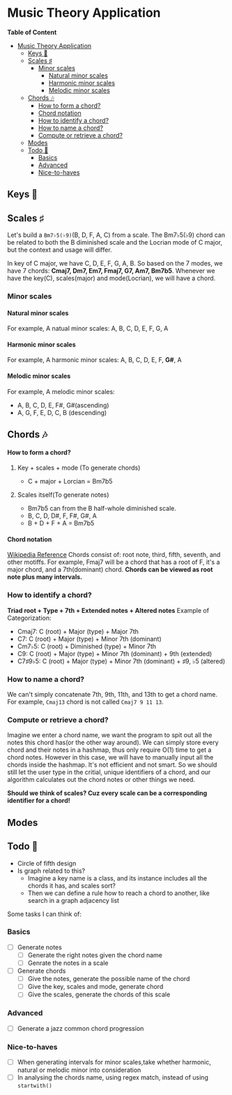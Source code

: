 # Music Theory Application
**Table of Content**
- [Music Theory Application](#music-theory-application)
  - [Keys 🎼](#keys-)
  - [Scales ♯](#scales-)
    - [Minor scales](#minor-scales)
      - [Natural minor scales](#natural-minor-scales)
      - [Harmonic minor scales](#harmonic-minor-scales)
      - [Melodic minor scales](#melodic-minor-scales)
  - [Chords 🎶](#chords-)
      - [How to form a chord?](#how-to-form-a-chord)
      - [Chord notation](#chord-notation)
    - [How to identify a chord?](#how-to-identify-a-chord)
    - [How to name a chord?](#how-to-name-a-chord)
    - [Compute or retrieve a chord?](#compute-or-retrieve-a-chord)
  - [Modes](#modes)
  - [Todo 🎯](#todo-)
    - [Basics](#basics)
    - [Advanced](#advanced)
    - [Nice-to-haves](#nice-to-haves)

## Keys 🎼

## Scales ♯
Let's build a `Bm7♭5(♭9)`(B, D, F, A, C) from a scale. The Bm7♭5(♭9) chord can be related to both the B diminished scale and the Locrian mode of C major, but the context and usage will differ.

In key of C major, we have C, D, E, F, G, A, B. So based on the 7 modes, we have 7 chords: **Cmaj7, Dm7, Em7, Fmaj7, G7, Am7, Bm7b5**. Whenever we have the key(C), scales(major) and mode(Locrian), we will have a chord.

### Minor scales
#### Natural minor scales
For example, A natual minor scales: A, B, C, D, E, F, G, A

#### Harmonic minor scales
For example, A harmonic minor scales: A, B, C, D, E, F, **G#**, A

#### Melodic minor scales
For example, A melodic minor scales: 
- A, B, C, D, E, F#, G#(ascending)
- A, G, F, E, D, C, B (descending)

## Chords 🎶
#### How to form a chord?
1. Key + scales + mode (To generate chords)
   - C + major + Lorcian = Bm7b5

2. Scales itself(To generate notes)
   - Bm7b5 can from the B half-whole diminished scale. 
   - B, C, D, D#, F, F#, G#, A
   - B + D + F + A = Bm7b5

#### Chord notation
[Wikipedia Reference](https://en.wikipedia.org/wiki/Chord_notation)
Chords consist of: root note, third, fifth, seventh, and other motiffs. For example, Fmaj7 will be a chord that has a root of F, it's a major chord, and a 7th(dominant) chord. **Chords can be viewed as root note plus many intervals.**

### How to identify a chord?
**Triad root + Type + 7th + Extended notes + Altered notes**
Example of Categorization:
- Cmaj7: C (root) + Major (type) + Major 7th
- C7: C (root) + Major (type) + Minor 7th (dominant)
- Cm7♭5: C (root) + Diminished (type) + Minor 7th
- C9: C (root) + Major (type) + Minor 7th (dominant) + 9th (extended)
- C7♯9♭5: C (root) + Major (type) + Minor 7th (dominant) + ♯9, ♭5 (altered)

### How to name a chord?
We can't simply concatenate 7th, 9th, 11th, and 13th to get a chord name. For example, `Cmaj13` chord is not called `Cmaj7 9 11 13`.

### Compute or retrieve a chord?
Imagine we enter a chord name, we want the program to spit out all the notes this chord has(or the other way around). We can simply store every chord and their notes in a hashmap, thus only require O(1) time to get a chord notes. However in this case, we will have to manually input all the chords inside the hashmap. It's not efficient and not smart. So we should still let the user type in the critial, unique identifiers of a chord, and our algorithm calculates out the chord notes or other things we need. 

**Should we think of scales? Cuz every scale can be a corresponding identifier for a chord!**

## Modes 


## Todo 🎯
- Circle of fifth design
- Is graph related to this?
  - Imagine a key name is a class, and its instance includes all the chords it has, and scales sort?
  - Then we can define a rule how to reach a chord to another, like search in a graph adjacency list

Some tasks I can think of:
### Basics
- [ ] Generate notes
  - [ ] Generate the right notes given the chord name
  - [ ] Genrate the notes in a scale

- [ ] Generate chords
  - [ ] Give the notes, generate the possible name of the chord
  - [ ] Give the key, scales and mode, generate chord
  - [ ] Give the scales, generate the chords of this scale

### Advanced
- [ ] Generate a jazz common chord progression


### Nice-to-haves
- [ ] When generating intervals for minor scales,take whether harmonic, natural or melodic minor into consideration
- [ ] In analysing the chords name, using regex match, instead of using `startwith()`